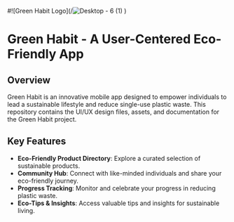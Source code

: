  #![Green Habit Logo](/![Desktop - 6 (1)](https://github.com/AmrishChandrasekaran/Amrish-Design-repo/assets/104980922/d3fec48d-d82a-4974-968c-598675702518)
)
# Green Habit - A User-Centered Eco-Friendly App
## Overview

Green Habit is an innovative mobile app designed to empower individuals to lead a sustainable lifestyle and reduce single-use plastic waste. This repository contains the UI/UX design files, assets, and documentation for the Green Habit project.
## Key Features

- **Eco-Friendly Product Directory**: Explore a curated selection of sustainable products.
- **Community Hub**: Connect with like-minded individuals and share your eco-friendly journey.
- **Progress Tracking**: Monitor and celebrate your progress in reducing plastic waste.
- **Eco-Tips & Insights**: Access valuable tips and insights for sustainable living.
